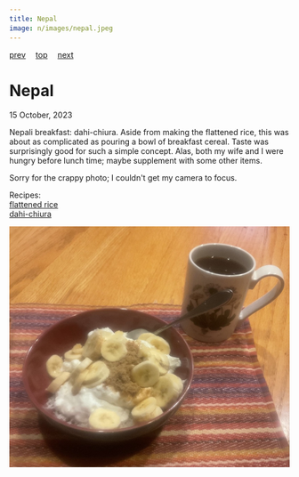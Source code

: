 ```yaml
---
title: Nepal
image: n/images/nepal.jpeg
---
```

[prev](nauru.md)&emsp;
[top](../index.md)&emsp;
[next](netherlands.md)
# Nepal
15 October, 2023

Nepali breakfast: dahi-chiura. Aside from making the flattened rice,
this was about as complicated as pouring a bowl of breakfast
cereal. Taste was surprisingly good for such a simple concept. Alas,
both my wife and I were hungry before lunch time; maybe supplement
with some other items.

Sorry for the crappy photo; I couldn't get my camera to focus.

Recipes:<br>
[flattened rice](https://www.healthshots.com/how-to/want-to-make-poha-from-scratch-heres-how-to-make-it-using-rice/)<br>
[dahi-chiura](https://virtualnepali.com/dahi-chiura-recipe-delicious-mix-of-yogurt-beaten-rice/)<br>

![breakfast](images/nepal.jpeg)
